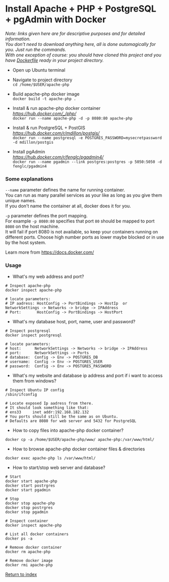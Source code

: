 # Install Apache + PHP + PostgreSQL + pgAdmin with Docker

_Note: links given here are for descriptive purposes and for detailed information. \
You don't need to download anything here, all is done automagically for you. Just run the commands. \
With one exception of course: you should have cloned this project and you have [Dockerfile](../Dockerfile) ready in your project directory._

* Open up Ubuntu terminal

* Navigate to project directory \
  `cd /home/$USER/apache-php`

* Build apache-php docker image \
  `docker build -t apache-php .`

* Install & run apache-php docker container \
  _https://hub.docker.com/_/php/_ \
  `docker run --name apache-php -d -p 8080:80 apache-php`

* Install & run PostgreSQL + PostGIS \
  _https://hub.docker.com/r/mdillon/postgis/_ \
  `docker run --name postgresql -e POSTGRES_PASSWORD=mysecretpassword -d mdillon/postgis`

* Install pgAdmin \
  _https://hub.docker.com/r/fenglc/pgadmin4/_ \
  `docker run --name pgadmin --link postgres:postgres -p 5050:5050 -d fenglc/pgadmin4`

### Some explanations

`--name` parameter defines the name for running container. \
You can run as many parallel services as your like as long as you give them unique names. \
If you don't name the container at all, docker does it for you.

`-p` parameter defines the port mapping. \
For example `-p 8080:80` specifies that port `80` should be mapped to port `8080` on the host machine. \
It will fail if port 8080 is not available, so keep your containers running on different ports.
Choose high number ports as lower maybe blocked or in use by the host system.

Learn more from https://docs.docker.com/

### Usage

* What's my web address and port?
```
# Inspect apache-php
docker inspect apache-php

# locate parameters:
# IP aadress: HostConfig -> PortBindings -> HostIp  or  NetworkSettings -> Networks -> bridge -> IPAddress
# Port:       HostConfig -> PortBindings -> HostPort
```

* What's my database host, port, name, user and password?
```
# Inspect postgresql
docker inspect postgresql

# locate parameters:
# host:      NetworkSettings -> Networks -> bridge -> IPAddress
# port:      NetworkSettings -> Ports
# database:  Config -> Env -> POSTGRES_DB
# username:  Config -> Env -> POSTGRES_USER
# password:  Config -> Env -> POSTGRES_PASSWORD
```

* What's my website and database ip address and port if i want to access them from windows?
```
# Inspect Ubuntu IP config
/sbin/ifconfig

# Locate exposed Ip aadress from there.
# It should look something like that:
# ens33     inet addr:192.168.182.132
# You ports should still be the same as on Ubuntu.
# Defaults are 8080 for web server and 5432 for PostgreSQL
```

* How to copy files into apache-php docker container?
```
docker cp -a /home/$USER/apache-php/www/ apache-php:/var/www/html/
```

* How to browse apache-php docker container files & directories
```
docker exec apache-php ls /var/www/html/
```

* How to start/stop web server and database?
```
# Start
docker start apache-php
docker start postrgres
docker start pgadmin

# Stop
docker stop apache-php
docker stop postrgres
docker stop pgadmin

# Inspect container
docker inspect apache-php

# List all docker containers
docker ps -a

# Remove docker container
docker rm apache-php

# Remove docker image
docker rmi apache-php
```

[Return to index](01.Index.md)
